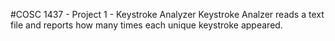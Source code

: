 #COSC 1437 - Project 1 - Keystroke Analyzer
Keystroke Analzer reads a text file and reports how many times each unique keystroke appeared.